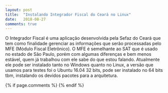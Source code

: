 ```yaml
---
layout: post
title:  "Instalando Integrador Fiscal do Ceará no Linux"
date:   2018-08-27
comments: true
---
```


O Integrador Fiscal é uma aplicação desenvolvida pela Sefaz do Ceará que tem como finalidade gerenciar as informações que serão processadas pelo MFE (Módulo Fiscal Eletrônico). O MFE é semelhante ao SAT que é usado no estado de São Paulo, porém com algumas diferenças e bem menos estável, quem já trabalhou com ele sabe do que estou falando. 
Atualmente ele pode ser instalado tanto no Windows quanto no Linux, a versão que usamos para testes foi o Ubuntu 16.04 32 bits, pode ser instalado no 64 bits tbm, instalando os devidos pacotes para a arquitetura.


{% if page.comments %} {% endif %}
